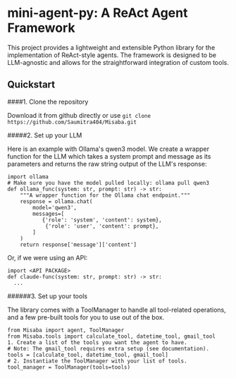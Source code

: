 # mini-agent-py: A ReAct Agent Framework

This project provides a lightweight and extensible Python library for the implementation of ReAct-style agents. The framework is designed to be LLM-agnostic and allows for the straightforward integration of custom tools.

## Quickstart

####1. Clone the repository

Download it from github directly or use ```git clone https://github.com/Saumitra404/Misaba.git```

#####2. Set up your LLM

Here is an example with Ollama's qwen3 model. We create a wrapper function for the LLM which takes a system prompt and message as its parameters and returns the raw string output of the LLM's response:
```
import ollama
# Make sure you have the model pulled locally: ollama pull qwen3
def ollama_func(system: str, prompt: str) -> str:
    """A wrapper function for the Ollama chat endpoint."""
    response = ollama.chat(
        model='qwen3',
        messages=[
           {'role': 'system', 'content': system},
            {'role': 'user', 'content': prompt},
        ]
    )
    return response['message']['content']
```

Or, if we were using an API:
```
import <API PACKAGE>
def claude-func(system: str, prompt: str) -> str:
  ...
```
  
######3. Set up your tools

The library comes with a ToolManager to handle all tool-related operations, and a few pre-built tools for you to use out of the box.
```
from Misaba import agent, ToolManager
from Misaba.tools import calculate_tool, datetime_tool, gmail_tool
1. Create a list of the tools you want the agent to have.
# Note: The gmail_tool requires extra setup (see documentation).
tools = [calculate_tool, datetime_tool, gmail_tool]
# 2. Instantiate the ToolManager with your list of tools.
tool_manager = ToolManager(tools=tools)
```

